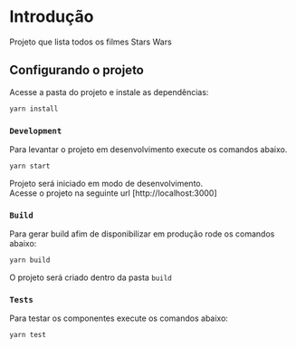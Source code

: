 # Introdução

Projeto que lista todos os filmes Stars Wars

## Configurando o projeto

Acesse a pasta do projeto e instale as dependências:
```cmd
yarn install
```
### `Development`

Para levantar o projeto em desenvolvimento execute os comandos abaixo.
```cmd
yarn start
```
Projeto será iniciado em modo de desenvolvimento.\
Acesse o projeto na seguinte url [http://localhost:3000]

### `Build`
Para gerar build afim de disponibilizar em produção rode os comandos abaixo:
```cmd
yarn build
```
O projeto será criado dentro da pasta `build`

### `Tests`
Para testar os componentes execute os comandos abaixo:
```cmd
yarn test
```

